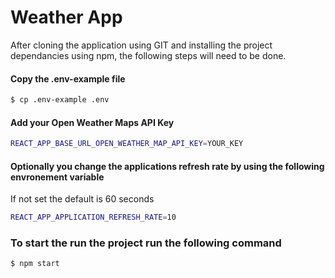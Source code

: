 # Weather App

After cloning the application using GIT and installing the project dependancies using npm, the following steps will need to be done.

#### Copy the .env-example file
```sh
$ cp .env-example .env
```

#### Add your Open Weather Maps API Key
```sh
REACT_APP_BASE_URL_OPEN_WEATHER_MAP_API_KEY=YOUR_KEY
```

#### Optionally you change the applications refresh rate by using the following envronement variable
If not set the default is 60 seconds
```sh
REACT_APP_APPLICATION_REFRESH_RATE=10
```

### To start the run the project run the following command
```sh
$ npm start
```